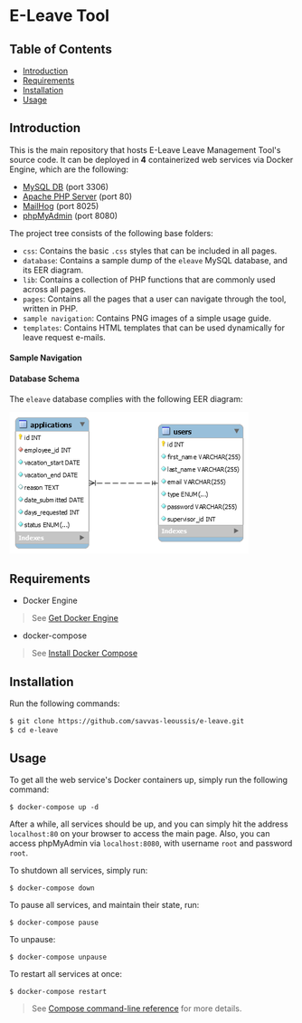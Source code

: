 # E-Leave Tool

## Table of Contents

- [Introduction](#markdown-header-introduction)
- [Requirements](#markdown-header-requirements)
- [Installation](#markdown-header-installation)
- [Usage](#markdown-header-usage)

## Introduction

This is the main repository that hosts E-Leave Leave Management Tool's source code. It can be deployed in __4__ containerized web services via Docker Engine, which are the following:

* [MySQL DB](https://www.mysql.com/) (port 3306)
* [Apache PHP Server](https://laravel.com/) (port 80)
* [MailHog](https://github.com/mailhog/MailHog) (port 8025)
* [phpMyAdmin](https://www.phpmyadmin.net/) (port 8080)

The project tree consists of the following base folders:

* `css`: Contains the basic `.css` styles that can be included in all pages.
* `database`: Contains a sample dump of the `eleave` MySQL database, and its EER diagram.
* `lib`: Contains a collection of PHP functions that are commonly used across all pages.
* `pages`: Contains all the pages that a user can navigate through the tool, written in PHP.
* `sample navigation`: Contains PNG images of a simple usage guide.
* `templates`: Contains HTML templates that can be used dynamically for leave request e-mails.

#### Sample Navigation



#### Database Schema

The `eleave` database complies with the following EER diagram:

![database](https://raw.githubusercontent.com/savvas-leoussis/e-leave/master/database/database.png)

## Requirements

- Docker Engine

> See [Get Docker Engine](https://docs.docker.com/install/linux/docker-ce/ubuntu/)

- docker-compose

> See [Install Docker Compose](https://docs.docker.com/compose/install/)

## Installation
Run the following commands:

    $ git clone https://github.com/savvas-leoussis/e-leave.git
    $ cd e-leave

## Usage

To get all the web service's Docker containers up, simply run the following command:

    $ docker-compose up -d

After a while, all services should be up, and you can simply hit the address `localhost:80` on your browser to access the main page.
Also, you can access phpMyAdmin via `localhost:8080`, with username `root` and password `root`.

To shutdown all services, simply run:

    $ docker-compose down

To pause all services, and maintain their state, run:

    $ docker-compose pause

To unpause:

    $ docker-compose unpause

To restart all services at once:

    $ docker-compose restart

> See [Compose command-line reference](https://docs.docker.com/compose/reference/) for more details.
